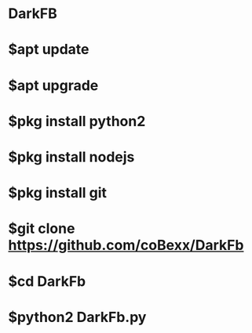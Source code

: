# DarkFB

# $apt update
# $apt upgrade
# $pkg install python2
# $pkg install nodejs
# $pkg install git
# $git clone https://github.com/coBexx/DarkFb
# $cd DarkFb
# $python2 DarkFb.py
